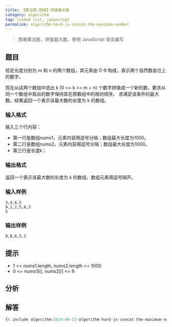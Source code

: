```yaml
---
title: 【算法题-困难】拼接最大数
category: algorithm
tag: linked list, javascript
permalink: algorithm-hard-js-concat-the-maximum-number
---
```


> 困难算法题，拼接最大数，使用 JavaScript 语言编写

## 题目

给定长度分别为 m 和 n 的两个数组，其元素由 0-9 构成，表示两个自然数各位上的数字。

现在从这两个数组中选出 k (0 <= k <= m + n) 个数字拼接成一个新的数，要求从同一个数组中取出的数字保持其在原数组中的相对顺序。
求满足该条件的最大数。结果返回一个表示该最大数的长度为 k 的数组。

### 输入格式

输入三个行内容：

* 第一行是数组nums1，元素内容用逗号分隔；数组最大长度为1000。
* 第二行是数组nums2，元素内容用逗号分隔；数组最大长度为1000。
* 第三行是长度k；

### 输出格式

返回一个表示该最大数的长度为 k 的数组，数组元素用逗号隔开。

### 输入样例

```plaintext
3,4,6,5
9,1,2,5,8,3
5
```

### 输出样例

```plaintext
9,8,6,5,3
```

## 提示

* 1 <= nums1.length, nums2.length <= 1000
* 0 <= nums1[i], nums2[i] <= 9

## 分析

## 解答

```js
{% include algorithm/2024-09-23-algorithm-hard-js-concat-the-maximum-number.js %}
```
